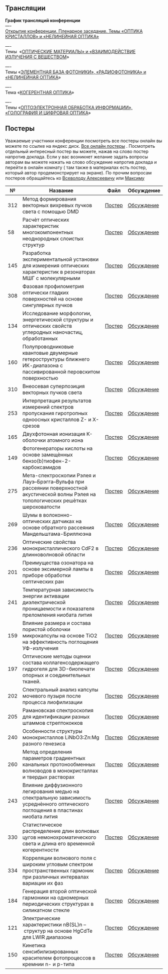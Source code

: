 
## Трансляции
**График трансляций конференции**  
—-  
[Открытие конференции. Пленарное заседание. Темы «ОПТИКА КРИСТАЛЛОВ» и «НЕЛИНЕЙНАЯ ОПТИКА»](https://vkvideo.ru/video-142251832_456239384)  
  

—-  
Темы  «[ОПТИЧЕСКИЕ МАТЕРИАЛЫ» и «ВЗАИМОДЕЙСТВИЕ ИЗЛУЧЕНИЯ С ВЕЩЕСТВОМ](https://vkvideo.ru/playlist/-142251832_-2/video-142251832_456239385)»  
  
—-  
Темы «[ЭЛЕМЕНТНАЯ БАЗА ФОТОНИКИ», «РАДИОФОТОНИКА» и «НЕЛИНЕЙНАЯ ОПТИКА](https://vkvideo.ru/playlist/-142251832_-2/video-142251832_456239386)»  
  
—-  
Тема «[КОГЕРЕНТНАЯ ОПТИКА](https://vkvideo.ru/playlist/-142251832_-2/video-142251832_456239387)»  
  
—-  
Темы «[ОПТОЭЛЕКТРОННАЯ ОБРАБОТКА ИНФОРМАЦИИ», «ГОЛОГРАФИЯ И ЦИФРОВАЯ ОПТИКА](https://vkvideo.ru/playlist/-142251832_-2/video-142251832_456239388)»



## Постеры
Уважаемые участники конференции посмотреть все постеры онлайн вы можете по ссылке на яндекс диск. [Все онлайн постеры](https://disk.yandex.ru/d/lJ8xUWdaqvJT8g) . Посмотреть отдельный интересный постер вы можете, нажав на слово постер напротив доклада. Если у вас возникнет желание задать вопросы авторам вы можете нажать на слово обсуждение напротив доклада и перейти в онлайн комнату ( там также в материалах есть постер, который автор продемонстрирует на экране). По прочим вопросам постеров обращайтесь ко [Всеволоду Алексеевичу](https://t.me/nozaLER) или [Максиму](https://t.me/Diablo1511)


| **№** | **Название**                                                                                                                                | **Файл**                                              | **Обсуждение**                                                                        |
| ----- | ------------------------------------------------------------------------------------------------------------------------------------------- | ----------------------------------------------------- | ------------------------------------------------------------------------------------- |
| 312   | Метод формирования векторных вихревых пучков света с помощью DMD                                                                            | [Постер](https://disk.yandex.ru/i/1pG2-Wc0VtGkxg)     | [Обсуждение](https://ivaedu.mephi.ru/#join:tb3090d13-8447-49d6-8ddd-34867ee3d140)     |
| 58    | Расчѐт оптических характеристик многокомпонентных неоднородных слоистых структур                                                            | [Постер](https://disk.yandex.ru/d/yBnInScJreaizQ)     | [Обсуждение](https://ivaedu.mephi.ru/#join:ta6ac7f3c-13fa-4d9d-9a36-e0f47cee467e)     |
| 145   | Разработка экспериментальной установки для измерения оптических характеристик в резонаторах МШГ с молекулярными                             | [Постер](https://disk.yandex.ru/i/LEumhByF3LI06Q)     | [Обсуждение](https://ivaedu.mephi.ru/#join:td2829219-4670-43c7-9c82-87bb50c650fa)     |
| 308   | Фазовая профилометрия оптически гладких поверхностей на основе сингулярных пучков                                                           | [Постер](https://disk.yandex.ru/i/oRZJLEUOVlfdJA)     | [Обсуждение](https://ivaedu.mephi.ru/#join:te31a4822-f3f2-462a-a328-d5011b450fe9)     |
| 134   | Исследование морфологии, энергетической структуры и оптических свойств углеродных наночастиц, обработанных                                  | [Постер](https://disk.yandex.ru/i/mYQHBEDADg2hjA)     | [Обсуждение](https://ivaedu.mephi.ru/#join:t9db5626e-ad54-485e-97cd-de9a2e2959e0)     |
| 160   | Полупроводниковые квантовые двумерные гетероструктуры ближнего ИК-диапазона с пассивированной перовскитом поверхностью                      | [Постер](https://disk.yandex.ru/i/95KE55oy493HAg)     | [Обсуждение](https://ivaedu.mephi.ru/#join:t97940d82-9f15-4618-af24-9858a36eddc1)     |
| 310   | Внеосевая суперпозиция векторных пучков света                                                                                               | [Постер](https://disk.yandex.ru/i/wpzTLiY35918xw)     | [Обсуждение](https://ivaedu.mephi.ru/#join:te205a2b3-8adb-4f4c-8ad6-cfcb8410b4d2)     |
| 253   | Интерпретация результатов измерений спектров пропускания гиротропных одноосных кристаллов Z- и X-срезов                                     | [Постер](https://disk.yandex.ru/d/HaQZH4fravAohw)     | [Обсуждение](https://ivaedu.mephi.ru/#join:t779febdb-c56c-458d-a91e-c354fafa6041)     |
| 165   | Двухфотонная ионизация K-оболочки атомного иона                                                                                             | [Постер](https://disk.yandex.ru/i/QFx--TSXBXMvtQ)     | [Обсуждение](https://ivaedu.mephi.ru/#join:t4c8a0d91-4f57-4b69-aa46-188b7249c198)     |
| 149   | Фотогенераторы кислоты на основе замещѐнных бензо(b)тиофен-2-карбоксамидов                                                                  | [Постер](https://disk.yandex.ru/d/ljMGUQl8-PgrRA)     | [Обсуждение](https://ivaedu.mephi.ru/#join:ta6de1510-773f-4bfe-979a-637c469763d2)     |
| 275   | Мета-спектроскопии Рэлея и Лауэ–Брэгга–Вульфа при рассеянии поверхностной акустической волны Рэлея на топологических решѐтках шероховатости | [Постер](https://disk.yandex.ru/d/eHQ2udAkXFt9zA)     | [Обсуждение](https://ivaedu.mephi.ru/#join:t1ad352f8-2ce9-42a3-811e-297e4c66dbca)     |
| 269   | Шумы в волоконно-оптических датчиках на основе обратного рассеяния Мандельштама-Бриллюэна                                                   | [Постер](https://disk.yandex.ru/i/ywUfN0m3qlWnCA)     | [Обсуждение](https://ivaedu.mephi.ru/#join:t3452d214-4c53-429b-bca8-fdd0b1259b46)     |
| 236   | Оптические свойства монокристаллического CdF2 в длинноволновой области                                                                      | [Постер](https://disk.yandex.ru/i/0A-9MFo489agcQ)     | [Обсуждение](https://ivaedu.mephi.ru/#join:tbb606843-354d-455e-b043-93d688df46f8)     |
| 201   | Преимущества oзонатора на основе эксимерной лампы в приборе обработки септических ран                                                       | [Постер](https://disk.yandex.ru/i/rPKEj8eH5dbUAQ)     | [Обсуждение](https://ivaedu.mephi.ru/#join:t3f72acdf-201d-4fa9-ac17-e3adf0c71091)     |
| 241   | Температурная зависимость энергии активации диэлектрической проницаемости и показателя преломления ниобата лития                            | [Постер](https://disk.yandex.ru/i/gzv37gAVlPbS1Q)     | [Обсуждение](https://ivaedu.mephi.ru/#join:tf2d7c0c2-3043-4810-b0f4-f6ebd5e37820)     |
| 159   | Влияние размера и состава пористой оболочки микрокапсулы на основе TiO2 на эффективность поглощения УФ-излучения                            | [Постер](https://disk.yandex.ru/i/wIB3-cauCJzgSg)     | [Обсуждение](https://ivaedu.mephi.ru/#join:t51ec527a-d9a9-42b7-8f0a-ab4422dd1b16)                                                              |
| 197   | Оптические методы оценки состава коллагенсодержащего гидрогеля для 3D-биопечати опорных и соединительных тканей.                            | [Постер](https://disk.yandex.ru/i/ygmibdjd256yXA)     | [Обсуждение](https://ivaedu.mephi.ru/#join:tdc83487b-be51-4d51-bbe4-5610a61d416e)     |
| 202   | Спектральный анализ капсулы мочевого пузыря после процесса лиофилизации                                                                     | [Постер](https://disk.yandex.ru/i/7ai-ky3UrmqJCw)     | [Обсуждение](https://ivaedu.mephi.ru/#join:tb99b08a6-f8e6-4822-9153-407dbcc0188a)     |
| 205   | Рамановская спектроскопия для идентификации разных штаммов стрептококков                                                                    | [Постер](https://disk.yandex.ru/i/xTgvDOJQgcUMSg)     | [Обсуждение](https://ivaedu.mephi.ru/#join:t4f38e8d6-8e3b-4917-8437-5c5bda4a8cac)     |
| 240   | Особенности структуры монокристаллов LiNbO3:Zn:Mg разного генезиса                                                                          | [Постер](https://disk.yandex.ru/i/3vLfjJSdaEmtmw)     | [Обсуждение](https://ivaedu.mephi.ru/#join:t2d2251e4-0b5e-44f2-844c-e87f1746cc47)     |
| 260   | Метод определения параметров градиентных канальных протонообменных волноводов в монокристаллах и твердых растворах                          | [Постер](https://disk.yandex.ru/i/SW5dQU17sAngTA)     | [Обсуждение](https://ivaedu.mephi.ru/#join:tfd881a21-9755-4c70-b76a-77832202a014)     |
| 243   | Влияние диффузионного легирования медью на спектральную зависимость усреднѐнного оптического поглощения в пластинах ниобата лития           | [Постер](https://disk.yandex.ru/i/jvbNp62WC_9jnQ)     | [Обсуждение](https://ivaedu.mephi.ru/#join:tb8a87b63-90a2-4425-b7c9-0ff35eeff565)     |
| 330   | Статистическое распределение длин волновых цугов немонохроматического света и длина его временной когерентности                             | [Постер](https://disk.yandex.ru/i/mB8qpuXAr1eH4w)     | [Обсуждение](https://ivaedu.mephi.ru/#join:td15087f2-d795-4b24-bcb7-bc82025d49b0)     |
| 334   | Корреляции волнового поля с широким угловым спектром пространственных гармоник при различных интервалах вариации их фаз                     | [Постер](https://disk.yandex.ru/i/VXki6KJ_7GFl0A)     | [Обсуждение](https://ivaedu.mephi.ru/#join:t40dcceac-df4d-41e2-8b29-5cbadc8789af)      |
| 184   | Генерация второй оптической гармоники на одномерных периодических структурах в силикатном стекле                                            | [Постер](https://disk.yandex.ru/i/Kj8KzxRewuvkpg) | [Обсуждение](https://ivaedu.mephi.ru/#join:tabeb65ff-ea3e-4368-b003-09cd0acf362f) |
| 121   | Электрические характеристики nB(SL)n – структур на основе HgCdTe для LWIR диапазона                                                         | [Постер](https://disk.yandex.ru/i/4vpcWfj7Ex79Ag)     | [Обсуждение](https://ivaedu.mephi.ru/#join:t0322f5ce-9a3c-45c9-881c-52fdf592368d)     |
| 150   | Кинетика сенсибилизированных красителем фотопроцессов в кремнии n- и р-типа                                                         | [Постер](https://disk.yandex.ru/i/cfXpqK4lQsZH9Q)     | [Обсуждение](https://ivaedu.mephi.ru/#join:t0322f5ce-9a3c-45c9-881c-52fdf592368d)     |
